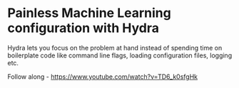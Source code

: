 # Painless Machine Learning configuration with Hydra
Hydra lets you focus on the problem at hand instead of spending time on boilerplate code like command line flags, loading configuration files, logging etc.


Follow along - https://www.youtube.com/watch?v=TD6_k0sfgHk